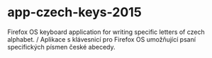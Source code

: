 # app-czech-keys-2015
Firefox OS keyboard application for writing specific letters of czech alphabet. / Aplikace s klávesnicí pro Firefox OS umožňující psaní specifických písmen české abecedy.
